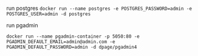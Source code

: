 ﻿run postgres
`docker run --name postgres -e POSTGRES_PASSWORD=admin -e POSTGRES_USER=admin -d postgres`

run pgadmin

`docker run --name pgadmin-container -p 5050:80 -e PGADMIN_DEFAULT_EMAIL=admin@admin.com -e PGADMIN_DEFAULT_PASSWORD=admin -d dpage/pgadmin4`